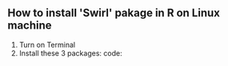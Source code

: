 ## How to install 'Swirl' pakage in R on Linux machine
1. Turn on Terminal
2. Install these 3 packages:
code: 
